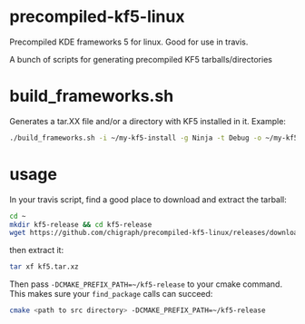 # precompiled-kf5-linux
Precompiled KDE frameworks 5 for linux. Good for use in travis.

A bunch of scripts for generating precompiled KF5 tarballs/directories

# build_frameworks.sh
Generates a tar.XX file and/or a directory with KF5 installed in it. Example:

```bash
./build_frameworks.sh -i ~/my-kf5-install -g Ninja -t Debug -o ~/my-kf5-tarball.tar.xz
```

# usage

In your travis script, find a good place to download and extract the tarball:

```bash
cd ~
mkdir kf5-release && cd kf5-release
wget https://github.com/chigraph/precompiled-kf5-linux/releases/download/precompiled/kf5-gcc6-linux64-release.tar.xz -O kf5.tar.xz
```

then extract it:

```bash
tar xf kf5.tar.xz
```

Then pass `-DCMAKE_PREFIX_PATH=~/kf5-release` to your cmake command.
This makes sure your `find_package` calls can succeed:

```bash
cmake <path to src directory> -DCMAKE_PREFIX_PATH=~/kf5-release
```

